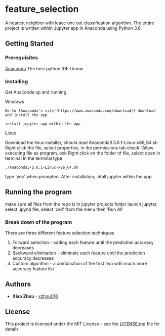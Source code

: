 # feature_selection

A nearest neighbor with leave one out classification algorithm. The entire project is written within Jupyter app in Anaconda using Python 3.6.
## Getting Started
### Prerequisites

[Anaconda](https://www.anaconda.com/) The best python IDE I know

### Installing

Get Anaconda up and running 

Windows

```
Go to [Anaconda's site](https://www.anaconda.com/download/) download and install the app
```
```
install jupyter app within the app
```

Linux

Download the linux installer, should read Anaconda3.5.0.1-Linux-x86_64.sh
Right click the file, select properties, in the permissions tab check "Allow executing file as program, exit
Right click on the folder of file, select open in terminal
In the terminal type
```
./Anaconda3-5.0.1-Linux-x86_64.sh
```
type 'yes' when prompted. 
After installation, intall jupyter within the app

## Running the program

make sure all files from the repo is in jupyter projects folder
launch jupyter, select .ipynd file, select 'cell' from the menu then 'Run All'

### Break down of the program
There are three different feature selection techniques
1. Forward selection - adding each feature until the prediction accuracy decreases
1. Backward elimination - eliminate each feature until the prediction accuracy decreases
1. Custom algorithm - a combination of the first two with much more accuracy feature list

## Authors

* **Xiao Zhou** - [xzhou016](https://github.com/xzhou016)


## License

This project is licensed under the MIT License - see the [LICENSE.md](LICENSE.md) file for details

